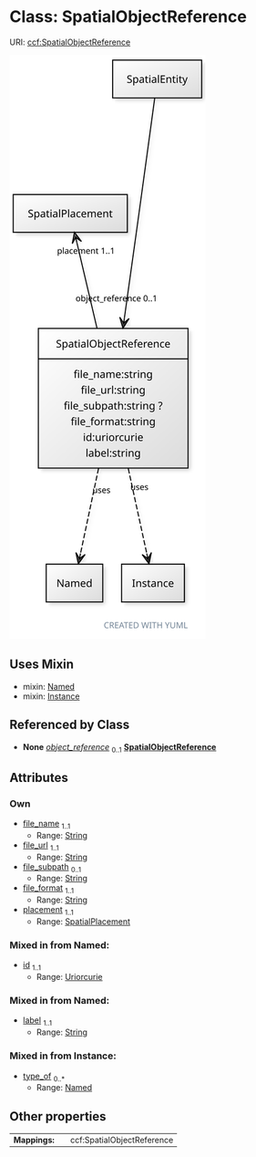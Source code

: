 
# Class: SpatialObjectReference



URI: [ccf:SpatialObjectReference](http://purl.org/ccf/SpatialObjectReference)


[![img](images/SpatialObjectReference.svg)](images/SpatialObjectReference.svg)

## Uses Mixin

 *  mixin: [Named](Named.md)
 *  mixin: [Instance](Instance.md)

## Referenced by Class

 *  **None** *[object_reference](object_reference.md)*  <sub>0..1</sub>  **[SpatialObjectReference](SpatialObjectReference.md)**

## Attributes


### Own

 * [file_name](file_name.md)  <sub>1..1</sub>
     * Range: [String](types/String.md)
 * [file_url](file_url.md)  <sub>1..1</sub>
     * Range: [String](types/String.md)
 * [file_subpath](file_subpath.md)  <sub>0..1</sub>
     * Range: [String](types/String.md)
 * [file_format](file_format.md)  <sub>1..1</sub>
     * Range: [String](types/String.md)
 * [placement](placement.md)  <sub>1..1</sub>
     * Range: [SpatialPlacement](SpatialPlacement.md)

### Mixed in from Named:

 * [id](id.md)  <sub>1..1</sub>
     * Range: [Uriorcurie](types/Uriorcurie.md)

### Mixed in from Named:

 * [label](label.md)  <sub>1..1</sub>
     * Range: [String](types/String.md)

### Mixed in from Instance:

 * [type_of](type_of.md)  <sub>0..\*</sub>
     * Range: [Named](Named.md)

## Other properties

|  |  |  |
| --- | --- | --- |
| **Mappings:** | | ccf:SpatialObjectReference |